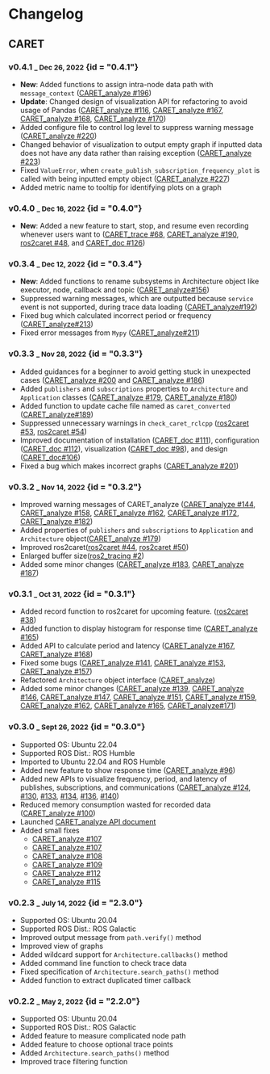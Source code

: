 # Changelog

## CARET

### v0.4.1 <small>\_ Dec 26, 2022</small> {id = "0.4.1"}

- **New**: Added functions to assign intra-node data path with `message_context` ([CARET_analyze #196](https://github.com/tier4/CARET_analyze/pull/196))
- **Update**: Changed design of visualization API for refactoring to avoid usage of Pandas ([CARET_analyze #116](https://github.com/tier4/CARET_analyze/pull/116), [CARET_analyze #167](https://github.com/tier4/CARET_analyze/pull/167), [CARET_analyze #168](https://github.com/tier4/CARET_analyze/pull/168), [CARET_analyze #170](https://github.com/tier4/CARET_analyze/pull/170))
- Added configure file to control log level to suppress warning message ([CARET_analyze #220](https://github.com/tier4/CARET_analyze/pull/220))
- Changed behavior of visualization to output empty graph if inputted data does not have any data rather than raising exception ([CARET_analyze #223](https://github.com/tier4/CARET_analyze/pull/223))
- Fixed `ValueError`, when `create_publish_subscription_frequency_plot` is called with being inputted empty object ([CARET_analyze #227](https://github.com/tier4/CARET_analyze/pull/227))
- Added metric name to tooltip for identifying plots on a graph

### v0.4.0 <small>\_ Dec 16, 2022</small> {id = "0.4.0"}

- **New**: Added a new feature to start, stop, and resume even recording whenever users want to ([CARET_trace #68](https://github.com/tier4/CARET_trace/pull/68), [CARET_analyze #190](https://github.com/tier4/CARET_analyze/pull/190), [ros2caret #48](https://github.com/tier4/ros2caret/pull/48), and [CARET_doc #126](https://github.com/tier4/CARET_doc/pull/126))

### v0.3.4 <small>\_ Dec 12, 2022</small> {id = "0.3.4"}

- **New**: Added functions to rename subsystems in Architecture object like executor, node, callback and topic ([CARET_analyze#156](https://github.com/tier4/CARET_analyze/pull/156))
- Suppressed warning messages, which are outputted because `service` event is not supported, during trace data loading ([CARET_analyze#192](https://github.com/tier4/CARET_analyze/pull/192))
- Fixed bug which calculated incorrect period or frequency ([CARET_analyze#213](https://github.com/tier4/CARET_analyze/pull/213))
- Fixed error messages from `Mypy` ([CARET_analyze#211](https://github.com/tier4/CARET_analyze/pull/211))

### v0.3.3 <small>\_ Nov 28, 2022</small> {id = "0.3.3"}

- Added guidances for a beginner to avoid getting stuck in unexpected cases ([CARET_analyze #200](https://github.com/tier4/CARET_analyze/pull/200) and [CARET_analyze #186](https://github.com/tier4/CARET_analyze/pull/186))
- Added `publishers` and `subscriptions` properties to `Architecture` and `Application` classes ([CARET_analyze #179](https://github.com/tier4/CARET_analyze/pull/179), [CARET_analyze #180](https://github.com/tier4/CARET_analyze/pull/180))
- Added function to update cache file named as `caret_converted` ([CARET_analyze#189](https://github.com/tier4/CARET_analyze/pull/189))
- Suppressed unnecessary warnings in `check_caret_rclcpp` ([ros2caret #53](https://github.com/tier4/ros2caret/pull/53), [ros2caret #54](https://github.com/tier4/ros2caret/pull/54))
- Improved documentation of installation ([CARET_doc #111](https://github.com/tier4/CARET_doc/pull/111)), configuration ([CARET_doc #112](https://github.com/tier4/CARET_doc/pull/112)), visualization ([CARET_doc #98](https://github.com/tier4/CARET_doc/pull/98)), and design ([CARET_doc#106](https://github.com/tier4/CARET_doc/pull/106))
- Fixed a bug which makes incorrect graphs ([CARET_analyze #201](https://github.com/tier4/CARET_analyze/pull/201))

### v0.3.2 <small>\_ Nov 14, 2022</small> {id = "0.3.2"}

- Improved warning messages of CARET_analyze ([CARET_analyze #144](https://github.com/tier4/CARET_analyze/pull/144), [CARET_analyze #158](https://github.com/tier4/CARET_analyze/pull/158), [CARET_analyze #162](https://github.com/tier4/CARET_analyze/pull/162), [CARET_analyze #172](https://github.com/tier4/CARET_analyze/pull/172), [CARET_analyze #182](https://github.com/tier4/CARET_analyze/pull/182))
- Added properties of `publishers` and `subscriptions` to `Application` and `Architecture` object([CARET_analyze #179](https://github.com/tier4/CARET_analyze/pull/179))
- Improved ros2caret([ros2caret #44](https://github.com/tier4/ros2caret/pull/44), [ros2caret #50](https://github.com/tier4/ros2caret/pull/50))
- Enlarged buffer size([ros2_tracing #2](https://github.com/tier4/ros2_tracing/pull/2))
- Added some minor changes ([CARET_analyze #183](https://github.com/tier4/CARET_analyze/pull/183), [CARET_analyze #187](https://github.com/tier4/CARET_analyze/pull/187))

### v0.3.1 <small>\_ Oct 31, 2022</small> {id = "0.3.1"}

- Added record function to ros2caret for upcoming feature. ([ros2caret #38](https://github.com/tier4/ros2caret/pull/38))
- Added function to display histogram for response time ([CARET_analyze #165](https://github.com/tier4/CARET_analyze/pull/165))
- Added API to calculate period and latency ([CARET_analyze #167](https://github.com/tier4/CARET_analyze/pull/167), [CARET_analyze #168](https://github.com/tier4/CARET_analyze/pull/168))
- Fixed some bugs ([CARET_analyze #141](https://github.com/tier4/CARET_analyze/pull/141), [CARET_analyze #153](https://github.com/tier4/CARET_analyze/pull/153), [CARET_analyze #157](https://github.com/tier4/CARET_analyze/pull/157))
- Refactored `Architecture` object interface ([CARET_analyze](https://github.com/tier4/CARET_analyze/pull/84))
- Added some minor changes ([CARET_analyze #139](https://github.com/tier4/CARET_analyze/pull/139), [CARET_analyze #146](https://github.com/tier4/CARET_analyze/pull/146), [CARET_analyze #147](https://github.com/tier4/CARET_analyze/pull/147), [CARET_analyze #151](https://github.com/tier4/CARET_analyze/pull/151), [CARET_analyze #159](https://github.com/tier4/CARET_analyze/pull/159), [CARET_analyze #162](https://github.com/tier4/CARET_analyze/pull/162), [CARET_analyze #165](https://github.com/tier4/CARET_analyze/pull/165), [CARET_analyze#171](https://github.com/tier4/CARET_analyze/pull/171))

### v0.3.0 <small>\_ Sept 26, 2022</small> {id = "0.3.0"}

- Supported OS: Ubuntu 22.04
- Supported ROS Dist.: ROS Humble
- Imported to Ubuntu 22.04 and ROS Humble
- Added new feature to show response time ([CARET_analyze #96](https://github.com/tier4/CARET_analyze/pull/96))
- Added new APIs to visualize frequency, period, and latency of publishes, subscriptions, and communications ([CARET_analyze #124](https://github.com/tier4/CARET_analyze/pull/124#pullrequestreview-1098527296), [#130](https://github.com/tier4/CARET_analyze/pull/130), [#133](https://github.com/tier4/CARET_analyze/pull/133), [#134](https://github.com/tier4/CARET_analyze/pull/134), [#136](https://github.com/tier4/CARET_analyze/pull/136), [#140](https://github.com/tier4/CARET_analyze/pull/140))
- Reduced memory consumption wasted for recorded data ([CARET_analyze #100](https://github.com/tier4/CARET_analyze/pull/100))
- Launched [CARET_analyze API document](https://tier4.github.io/CARET_analyze/latest/)
- Added small fixes
  - [CARET_analyze #107](https://github.com/tier4/CARET_analyze/pull/106)
  - [CARET_analyze #107](https://github.com/tier4/CARET_analyze/pull/107)
  - [CARET_analyze #108](https://github.com/tier4/CARET_analyze/pull/108)
  - [CARET_analyze #109](https://github.com/tier4/CARET_analyze/pull/109)
  - [CARET_analyze #112](https://github.com/tier4/CARET_analyze/pull/112)
  - [CARET_analyze #115](https://github.com/tier4/CARET_analyze/pull/115)

### v0.2.3 <small>\_ July 14, 2022</small> {id = "2.3.0"}

- Supported OS: Ubuntu 20.04
- Supported ROS Dist.: ROS Galactic
- Improved output message from `path.verify()` method
- Improved view of graphs
- Added wildcard support for `Architecture.callbacks()` method
- Added command line function to check trace data
- Fixed specification of `Architecture.search_paths()` method
- Added function to extract duplicated timer callback

### v0.2.2 <small>\_ May 2, 2022</small> {id = "2.2.0"}

- Supported OS: Ubuntu 20.04
- Supported ROS Dist.: ROS Galactic
- Added feature to measure complicated node path
- Added feature to choose optional trace points
- Added `Architecture.search_paths()` method
- Improved trace filtering function
